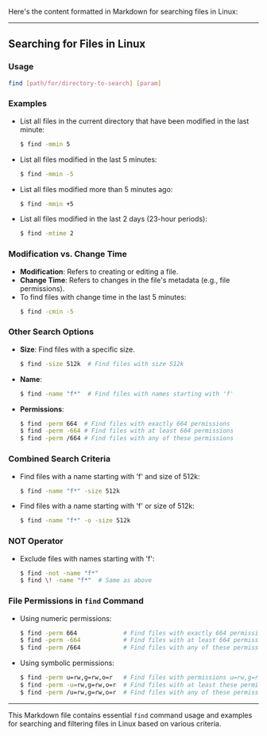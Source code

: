 Here's the content formatted in Markdown for searching files in Linux:

---

## Searching for Files in Linux

### Usage
```sh
find [path/for/directory-to-search] [param]
```

### Examples
- List all files in the current directory that have been modified in the last minute:
  ```sh
  $ find -mmin 5
  ```
- List all files modified in the last 5 minutes:
  ```sh
  $ find -mmin -5
  ```
- List all files modified more than 5 minutes ago:
  ```sh
  $ find -mmin +5
  ```
- List all files modified in the last 2 days (23-hour periods):
  ```sh
  $ find -mtime 2
  ```

### Modification vs. Change Time
- **Modification**: Refers to creating or editing a file.
- **Change Time**: Refers to changes in the file's metadata (e.g., file permissions).
- To find files with change time in the last 5 minutes:
  ```sh
  $ find -cmin -5
  ```

### Other Search Options
- **Size**: Find files with a specific size.
  ```sh
  $ find -size 512k  # Find files with size 512k
  ```
- **Name**:
  ```sh
  $ find -name "f*"  # Find files with names starting with 'f'
  ```
- **Permissions**:
  ```sh
  $ find -perm 664  # Find files with exactly 664 permissions
  $ find -perm -664 # Find files with at least 664 permissions
  $ find -perm /664 # Find files with any of these permissions
  ```

### Combined Search Criteria
- Find files with a name starting with 'f' and size of 512k:
  ```sh
  $ find -name "f*" -size 512k
  ```
- Find files with a name starting with 'f' or size of 512k:
  ```sh
  $ find -name "f*" -o -size 512k
  ```

### NOT Operator
- Exclude files with names starting with 'f':
  ```sh
  $ find -not -name "f*"
  $ find \! -name "f*"  # Same as above
  ```

### File Permissions in `find` Command
- Using numeric permissions:
  ```sh
  $ find -perm 664             # Find files with exactly 664 permissions
  $ find -perm -664            # Find files with at least 664 permissions
  $ find -perm /664            # Find files with any of these permissions
  ```
- Using symbolic permissions:
  ```sh
  $ find -perm u=rw,g=rw,o=r   # Find files with permissions u=rw,g=rw,o=r
  $ find -perm -u=rw,g=rw,o=r  # Find files with at least these permissions
  $ find -perm /u=rw,g=rw,o=r  # Find files with any of these permissions
  ```

---

This Markdown file contains essential `find` command usage and examples for searching and filtering files in Linux based on various criteria.